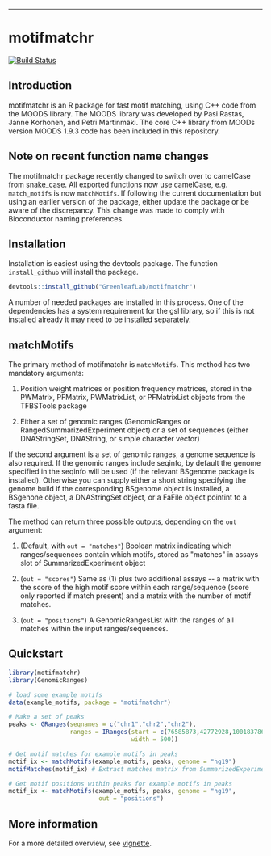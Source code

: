 --- 

# motifmatchr

[![Build Status](https://travis-ci.org/GreenleafLab/motifmatchr.svg?branch=master)](https://travis-ci.org/GreenleafLab/motifmatchr)

## Introduction

motifmatchr is an R package for fast motif matching, using C++ code from the MOODS library. The MOODS library was developed by Pasi Rastas, Janne Korhonen, and Petri Martinmäki. The core C++ library from MOODs version MOODS 1.9.3 code has been included in this repository. 

## Note on recent function name changes

The motifmatchr package recently changed to switch over to camelCase from snake_case.  All exported functions now use camelCase, e.g. `match_motifs` is now `matchMotifs`. If following the current documentation but using an earlier version of the package, either update the package or be aware of the discrepancy. This change was made to comply with Bioconductor naming preferences.    

## Installation

Installation is easiest using the devtools package. The function `install_github` will install the package.

``` r
devtools::install_github("GreenleafLab/motifmatchr")
```

A number of needed packages are installed in this process. One of the dependencies has a system requirement for the gsl library, so if this is not installed already it may need to be installed separately.  

## matchMotifs

The primary method of motifmatchr is `matchMotifs`.  This method has two mandatory arguments:

1) Position weight matrices or position frequency matrices, stored in the PWMatrix, PFMatrix, PWMatrixList, or PFMatrixList objects from the TFBSTools package

2) Either a set of genomic ranges (GenomicRanges or RangedSummarizedExperiment object) or a set of sequences (either DNAStringSet, DNAString, or simple character vector)

If the second argument is a set of genomic ranges, a genome sequence is also required. If the genomic ranges include seqinfo, by default the genome specified in the seqinfo will be used (if the relevant BSgenome package is installed). Otherwise you can supply either a short string specifying the genome build if the corresponding BSgenome object is installed, a BSgenone object, a DNAStringSet object, or a FaFile object pointint to a fasta file.  

The method can return three possible outputs, depending on the `out` argument:

1) (Default, with `out = "matches"`) Boolean matrix indicating which ranges/sequences contain which motifs, stored as "matches" in assays slot of SummarizedExperiment object

2) (`out = "scores"`) Same as (1) plus two additional assays -- a matrix with the score of the high motif score within each range/sequence (score only reported if match present) and a matrix with the number of motif matches.

3) (`out = "positions"`) A GenomicRangesList with the ranges of all matches within the input ranges/sequences. 

## Quickstart

```r
library(motifmatchr)
library(GenomicRanges)

# load some example motifs
data(example_motifs, package = "motifmatchr") 

# Make a set of peaks
peaks <- GRanges(seqnames = c("chr1","chr2","chr2"),
                 ranges = IRanges(start = c(76585873,42772928,100183786),
                                  width = 500))

# Get motif matches for example motifs in peaks
motif_ix <- matchMotifs(example_motifs, peaks, genome = "hg19") 
motifMatches(motif_ix) # Extract matches matrix from SummarizedExperiment result

# Get motif positions within peaks for example motifs in peaks 
motif_ix <- matchMotifs(example_motifs, peaks, genome = "hg19",
                         out = "positions") 
```

## More information

For a more detailed overview, see [vignette](https://greenleaflab.github.io/motifmatchr/articles/motifmatchr.html).
